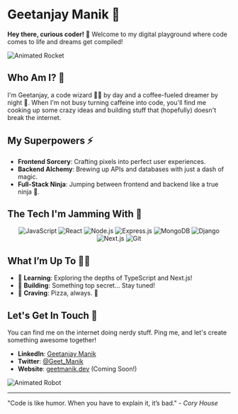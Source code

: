 # Geetanjay Manik 🚀

**Hey there, curious coder!** 👋 Welcome to my digital playground where code comes to life and dreams get compiled!

![Animated Rocket](https://media.giphy.com/media/3oEjI6SIIHBdRxXI40/giphy.gif)

## Who Am I? 🤔

I'm Geetanjay, a code wizard 🧙‍♂️ by day and a coffee-fueled dreamer by night 🌙. When I'm not busy turning caffeine into code, you'll find me cooking up some crazy ideas and building stuff that (hopefully) doesn't break the internet. 

## My Superpowers ⚡

- **Frontend Sorcery**: Crafting pixels into perfect user experiences.
- **Backend Alchemy**: Brewing up APIs and databases with just a dash of magic.
- **Full-Stack Ninja**: Jumping between frontend and backend like a true ninja 🥷.

## The Tech I'm Jamming With 🎸

<p align="center">
  <img src="https://img.shields.io/badge/JavaScript-ES6+-F7DF1E?logo=javascript&logoColor=black" alt="JavaScript">
  <img src="https://img.shields.io/badge/React-JS-61DAFB?logo=react&logoColor=black" alt="React">
  <img src="https://img.shields.io/badge/Node.js-43853D?logo=node.js&logoColor=white" alt="Node.js">
  <img src="https://img.shields.io/badge/Express.js-404D59?logo=express" alt="Express.js">
  <img src="https://img.shields.io/badge/MongoDB-47A248?logo=mongodb&logoColor=white" alt="MongoDB">
  <img src="https://img.shields.io/badge/Django-092E20?logo=django&logoColor=white" alt="Django">
  <img src="https://img.shields.io/badge/Next.js-000000?logo=next.js&logoColor=white" alt="Next.js">
  <img src="https://img.shields.io/badge/Git-F05032?logo=git&logoColor=white" alt="Git">
</p>

## What I’m Up To 🕵️‍♂️

- 🌱 **Learning**: Exploring the depths of TypeScript and Next.js!
- 🔭 **Building**: Something top secret... Stay tuned!
- 🍕 **Craving**: Pizza, always. 🍕

## Let's Get In Touch 💬

You can find me on the internet doing nerdy stuff. Ping me, and let's create something awesome together!

- **LinkedIn**: [Geetanjay Manik](https://www.linkedin.com/in/geet-manik/)
- **Twitter**: [@Geet_Manik](https://twitter.com/Geet_Manik)
- **Website**: [geetmanik.dev](https://geetmanik.dev) (Coming Soon!)

![Animated Robot](https://media.giphy.com/media/13HgwGsXF0aiGY/giphy.gif)

---

"Code is like humor. When you have to explain it, it’s bad." - *Cory House*

